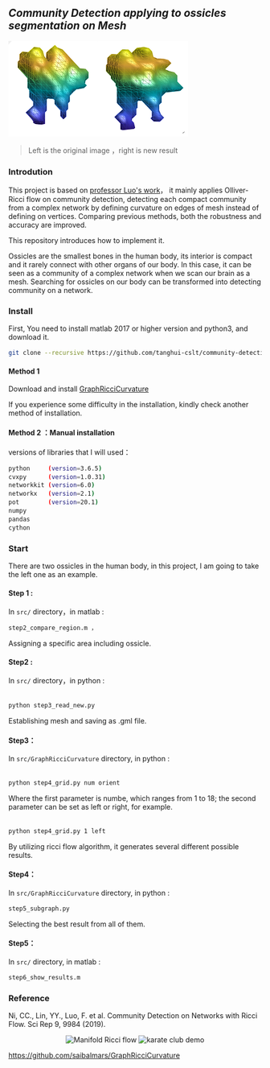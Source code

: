 ##  *Community Detection applying to ossicles segmentation on Mesh*

![左边结果 ](./img/left_huang.png)
>Left is the original image ，right is new result

### Introdution
This project is based on [professor Luo's work](https://www.nature.com/articles/s41598-019-46380-9)，
it mainly applies Olliver-Ricci flow on community detection, detecting each compact community from a complex network by defining curvature on edges of mesh instead of defining on vertices. Comparing previous methods, both the robustness and accuracy are improved. 

This repository introduces how to implement it.

Ossicles are the smallest bones in the human body, its interior is compact and it rarely connect with other organs of our body. In this case, it can be seen as a community of a complex network when we scan our brain as a mesh. Searching for ossicles on our body can be transformed into detecting community on a network.




### Install

First, You need to install matlab 2017 or higher version and python3, and  download it.


```bash
git clone --recursive https://github.com/tanghui-cslt/community-detection.git
```
#### Method 1

Download and install [GraphRicciCurvature](https://github.com/saibalmars/GraphRicciCurvature.git)

If you experience some difficulty in the installation, kindly check another method of installation.



#### Method 2 ：Manual installation
versions of libraries that I will used：
```bash
python     (version=3.6.5)
cvxpy      (version=1.0.31)
networkkit (version=6.0)
networkx   (version=2.1)
pot        (version=20.1)
numpy 
pandas
cython
```

### Start

There are two ossicles in the human body, in this project, I am going to take the left one as an example.


#### Step 1 :

In `src/` directory，in matlab  :
```bash
step2_compare_region.m ，
``` 
Assigning a specific area including ossicle.


#### Step2 : 

In `src/` directory，in python :
```bash

python step3_read_new.py

```

Establishing mesh and saving as .gml file.


####  Step3：

In `src/GraphRicciCurvature` directory, in python :
```bash

python step4_grid.py num orient

```
Where the first parameter is numbe, which ranges from 1 to 18; the second parameter can be set as left or right, for example.

```bash

python step4_grid.py 1 left

```
By utilizing ricci flow algorithm, it generates several different possible results.

####  Step4：

In `src/GraphRicciCurvature` directory, in python  :
```bash
step5_subgraph.py 
```
Selecting the best result from all of them.



#### Step5：
In `src/` directory, in matlab :
```bash
step6_show_results.m
```


### Reference

Ni, CC., Lin, YY., Luo, F. et al. Community Detection on Networks with Ricci Flow. Sci Rep 9, 9984 (2019). 


<p align="center">
<img src="https://github.com/saibalmars/GraphRicciCurvature/raw/master/doc/_static/rf-manifold.png" title="Manifold Ricci flow" width="300" >
<img src="https://github.com/saibalmars/GraphRicciCurvature/raw/master/doc/_static/karate_demo.png" title="karate club demo" width="500" >
</p>

https://github.com/saibalmars/GraphRicciCurvature

